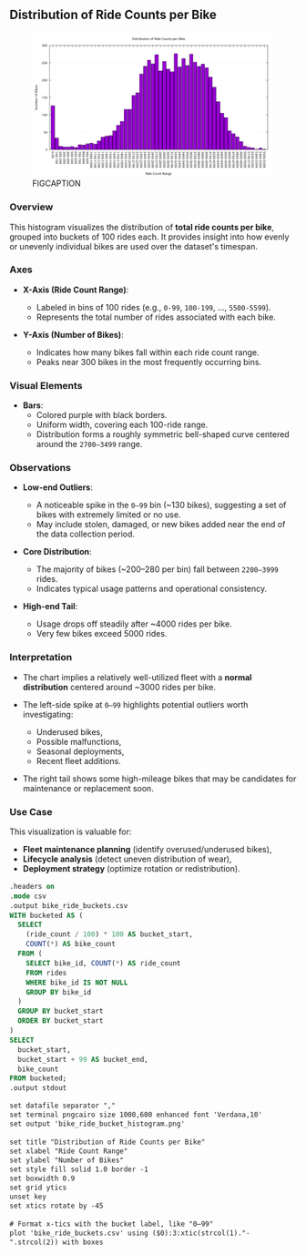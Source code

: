 ## Distribution of Ride Counts per Bike

<figure class="float-right">
  <a href="../bike_ride_bucket_histogram.png" target="_blank" title="Select image to open full sized chart">
  <img src="../bike_ride_bucket_histogram.png" alt="ALT_TEXT">
  </a>
  <figcaption>
  FIGCAPTION
  </figcaption>
</figure>

### Overview
This histogram visualizes the distribution of **total ride counts per bike**, grouped into buckets of 100 rides each. It provides insight into how evenly or unevenly individual bikes are used over the dataset's timespan.

### Axes

- **X-Axis (Ride Count Range)**:
  - Labeled in bins of 100 rides (e.g., `0-99`, `100-199`, ..., `5500-5599`).
  - Represents the total number of rides associated with each bike.

- **Y-Axis (Number of Bikes)**:
  - Indicates how many bikes fall within each ride count range.
  - Peaks near 300 bikes in the most frequently occurring bins.

### Visual Elements

- **Bars**:
  - Colored purple with black borders.
  - Uniform width, covering each 100-ride range.
  - Distribution forms a roughly symmetric bell-shaped curve centered around the `2700–3499` range.

### Observations

- **Low-end Outliers**:
  - A noticeable spike in the `0–99` bin (~130 bikes), suggesting a set of bikes with extremely limited or no use.
  - May include stolen, damaged, or new bikes added near the end of the data collection period.

- **Core Distribution**:
  - The majority of bikes (~200–280 per bin) fall between `2200–3999` rides.
  - Indicates typical usage patterns and operational consistency.

- **High-end Tail**:
  - Usage drops off steadily after ~4000 rides per bike.
  - Very few bikes exceed 5000 rides.

### Interpretation

- The chart implies a relatively well-utilized fleet with a **normal distribution** centered around ~3000 rides per bike.
- The left-side spike at `0–99` highlights potential outliers worth investigating:
  - Underused bikes,
  - Possible malfunctions,
  - Seasonal deployments,
  - Recent fleet additions.

- The right tail shows some high-mileage bikes that may be candidates for maintenance or replacement soon.

### Use Case

This visualization is valuable for:
- **Fleet maintenance planning** (identify overused/underused bikes),
- **Lifecycle analysis** (detect uneven distribution of wear),
- **Deployment strategy** (optimize rotation or redistribution).

```SQL
.headers on
.mode csv
.output bike_ride_buckets.csv
WITH bucketed AS (
  SELECT
    (ride_count / 100) * 100 AS bucket_start,
    COUNT(*) AS bike_count
  FROM (
    SELECT bike_id, COUNT(*) AS ride_count
    FROM rides
    WHERE bike_id IS NOT NULL
    GROUP BY bike_id
  )
  GROUP BY bucket_start
  ORDER BY bucket_start
)
SELECT
  bucket_start,
  bucket_start + 99 AS bucket_end,
  bike_count
FROM bucketed;
.output stdout
```

```gnuplot
set datafile separator ","
set terminal pngcairo size 1000,600 enhanced font 'Verdana,10'
set output 'bike_ride_bucket_histogram.png'

set title "Distribution of Ride Counts per Bike"
set xlabel "Ride Count Range"
set ylabel "Number of Bikes"
set style fill solid 1.0 border -1
set boxwidth 0.9
set grid ytics
unset key
set xtics rotate by -45

# Format x-tics with the bucket label, like "0–99"
plot 'bike_ride_buckets.csv' using ($0):3:xtic(strcol(1)."-".strcol(2)) with boxes
```

